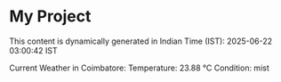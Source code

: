 # My Project

This content is dynamically generated in Indian Time (IST): 2025-06-22 03:00:42 IST


Current Weather in Coimbatore:
Temperature: 23.88 °C
Condition: mist
